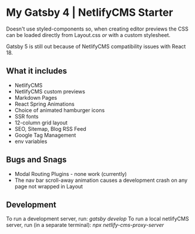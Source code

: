 # My Gatsby 4 | NetlifyCMS Starter

Doesn't use styled-components so, when creating editor previews the CSS can be loaded directly from Layout.css _or_ with a custom stylesheet.

Gatsby 5 is still out because of NetlifyCMS compatibility issues with React 18.

## What it includes

- NetlifyCMS
- NetlifyCMS custom previews
- Markdown Pages
- React Spring Animations
- Choice of animated hamburger icons
- SSR fonts
- 12-column grid layout
- SEO, Sitemap, Blog RSS Feed
- Google Tag Management
- env variables

## Bugs and Snags

- Modal Routing Plugins - none work (currently)
- The nav bar scroll-away animation causes a development crash on any page not wrapped in Layout

## Development

To run a development server, run: _gatsby develop_
To run a local netlifyCMS server, run (in a separate terminal): _npx netlify-cms-proxy-server_
